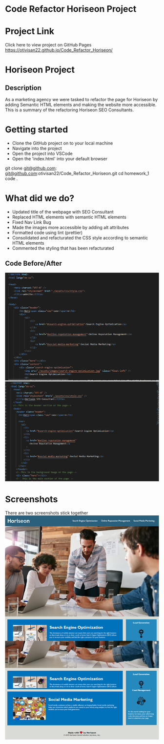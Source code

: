 # Code Refactor Horiseon Project

# Project Link

Click here to view project on GitHub Pages
https://otivisan22.github.io/Code_Refactor_Horiseon/

# Horiseon Project

## Description

As a marketing agency we were tasked to refactor the page for Horiseon by adding Semantic HTML elements and making the website more accessible.
This is a summary of the refactoring Horiseon SEO Consultants.

# Getting started

- Clone the GitHub project on to your local machine
- Navigate into the project
- Open the project into VSCode
- Open the 'index.html' into your default browser

git clone git@github.com: git@github.com:otivisan22/Code_Refactor_Horiseon.git
cd homework_1
code .

# What did we do?

- Updated title of the webpage with SEO Consultant
- Replaced HTML elements with semantic HTML elements
- Fixed Nav Link Bug
- Made the images more accessible by adding alt attributes
- Formatted code using lint (prettier)
- Consolidated and refacturated the CSS style according to semantic HTML elements
- Commented the styling that has been refacturated

## Code Before/After

![screenshot1](./assets/images/before_refactor1.png)
![screenshot1](./assets/images/after_refactor1.png)

# Screenshots

There are two screenshots stick together
![screenshot1](./assets/images/finished_screenshot.png)

